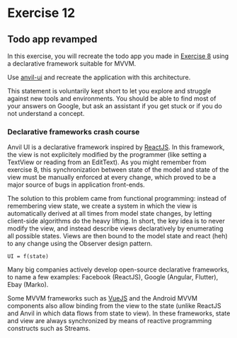 # Exercise 12

## Todo app revamped

In this exercise, you will recreate the todo app you made in [Exercise 8](../ex8/README.md) using a declarative framework suitable for MVVM.

Use [anvil-ui](https://github.com/anvil-ui/anvil) and recreate the application with this architecture.

This statement is voluntarily kept short to let you explore and struggle against new tools and environments. You should be able to find most of your answers on Google, but ask an assistant if you get stuck or if you do not understand a concept.

### Declarative frameworks crash course

Anvil UI is a declarative framework inspired by [ReactJS](https://reactjs.org/). In this framework, the view is not explicitely modified by the programmer (like setting a TextView or reading from an EditText). As you might remember from exercise 8, this synchronization between state of the model and state of the view must be manually enforced at every change, which proved to be a major source of bugs in application front-ends.

The solution to this problem came from functional programming: instead of remembering view state, we create a system in which the view is automatically derived at all times from model state changes, by letting client-side algorithms do the heavy lifting. In short, the key idea is to never modify the view, and instead describe views declaratively by enumerating all possible states. Views are then bound to the model state and react (heh) to any change using the Observer design pattern.

```
UI = f(state)
```

Many big companies actively develop open-source declarative frameworks, to name a few examples: Facebook (ReactJS), Google (Angular, Flutter), Ebay (Marko).

Some MVVM frameworks such as [VueJS](https://vuejs.org/) and the Android MVVM components also allow binding from the view to the state (unlike ReactJS and Anvil in which data flows from state to view). In these frameworks, state and view are always synchronized by means of reactive programming constructs such as Streams.